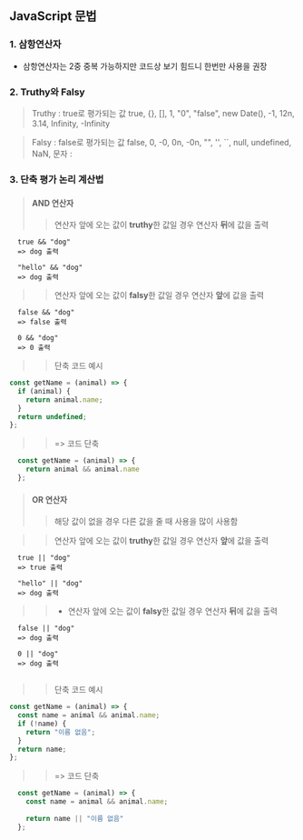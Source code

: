 ## JavaScript 문법

### 1. 삼항연산자

- 삼항연산자는 2중 중복 가능하지만 코드상 보기 힘드니 한번만 사용을 권장

### 2. Truthy와 Falsy

> Truthy : true로 평가되는 값
> true, {}, [], 1, "0", "false", new Date(), -1, 12n, 3.14, Infinity, -Infinity

> Falsy : false로 평가되는 값 
> false, 0, -0, 0n, -0n, "", '', ``, null, undefined, NaN, 문자 :

### 3. 단축 평가 논리 계산법
> #### AND 연산자
> > 연산자 앞에 오는 값이 **truthy**한 값일 경우 연산자 **뒤**에 값을 출력
> > 
```
  true && "dog"
  => dog 출력

  "hello" && "dog"
  => dog 출력
```       

> > 연산자 앞에 오는 값이 **falsy**한 값일 경우 연산자 **앞**에 값을 출력
> >
```
  false && "dog"
  => false 출력

  0 && "dog"
  => 0 출력
```

> > 단축 코드 예시
```javascript
const getName = (animal) => {
  if (animal) {
    return animal.name;
  }
  return undefined;
};
```  
> > => 코드 단축
```javascript
  const getName = (animal) => {
    return animal && animal.name
  };
```

> #### OR 연산자
> > 해당 값이 없을 경우 다른 값을 줄 때 사용을 많이 사용함

> > 연산자 앞에 오는 값이 **truthy**한 값일 경우 연산자 **앞**에 값을 출력
```
  true || "dog"
  => true 출력

  "hello" || "dog"
  => dog 출력
```        
> >- 연산자 앞에 오는 값이 **falsy**한 값일 경우 연산자 **뒤**에 값을 출력
```
  false || "dog"
  => dog 출력

  0 || "dog"
  => dog 출력
  
```        
> > 단축 코드 예시
```javascript
const getName = (animal) => {
  const name = animal && animal.name;
  if (!name) {
    return "이름 없음";
  }
  return name;
};
```  
> > => 코드 단축
```javascript
  const getName = (animal) => {
    const name = animal && animal.name;
    
    return name || "이름 없음"
  };
```
